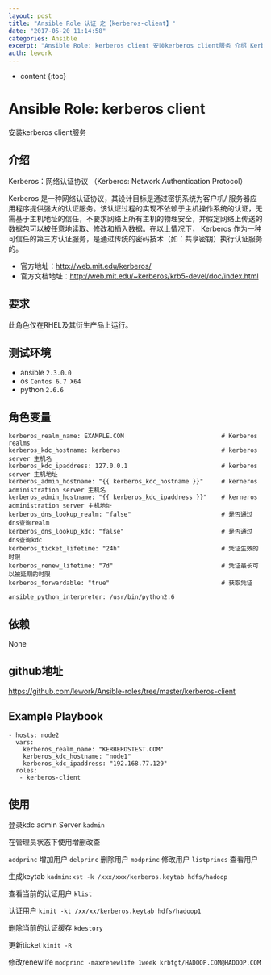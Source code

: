 ```yaml
---
layout: post
title: "Ansible Role 认证 之【kerberos-client】"
date: "2017-05-20 11:14:58"
categories: Ansible
excerpt: "Ansible Role: kerberos client 安装kerberos client服务 介绍 Kerberos：网络认证协议（Ker..."
auth: lework
---
```

* content
{:toc}

# Ansible Role: kerberos client

安装kerberos client服务

## 介绍
Kerberos：网络认证协议
（Kerberos: Network Authentication Protocol）

Kerberos 是一种网络认证协议，其设计目标是通过密钥系统为客户机/ 服务器应用程序提供强大的认证服务。该认证过程的实现不依赖于主机操作系统的认证，无需基于主机地址的信任，不要求网络上所有主机的物理安全，并假定网络上传送的数据包可以被任意地读取、修改和插入数据。在以上情况下， Kerberos 作为一种可信任的第三方认证服务，是通过传统的密码技术（如：共享密钥）执行认证服务的。

- 官方地址：http://web.mit.edu/kerberos/
- 官方文档地址：http://web.mit.edu/~kerberos/krb5-devel/doc/index.html

## 要求

此角色仅在RHEL及其衍生产品上运行。

## 测试环境

- ansible `2.3.0.0`
- os `Centos 6.7 X64`
- python `2.6.6`

## 角色变量
	kerberos_realm_name: EXAMPLE.COM                           # Kerberos realms
	kerberos_kdc_hostname: kerberos                    		   # kerberos server 主机名
	kerberos_kdc_ipaddress: 127.0.0.1                    	   # kerberos server 主机地址
	kerberos_admin_hostname: "{{ kerberos_kdc_hostname }}"     # kerneros administration server 主机名
	kerberos_admin_hostname: "{{ kerberos_kdc_ipaddress }}"    # kerneros administration server 主机地址
	kerberos_dns_lookup_realm: "false"                         # 是否通过dns查询realm
	kerberos_dns_lookup_kdc: "false"                           # 是否通过dns查询kdc
	kerberos_ticket_lifetime: "24h"                            # 凭证生效的时限
	kerberos_renew_lifetime: "7d"                              # 凭证最长可以被延期的时限
	kerberos_forwardable: "true"                               # 获取凭证

	ansible_python_interpreter: /usr/bin/python2.6

## 依赖
None

## github地址
https://github.com/lework/Ansible-roles/tree/master/kerberos-client

## Example Playbook

	- hosts: node2
	  vars:
		kerberos_realm_name: "KERBEROSTEST.COM"
		kerberos_kdc_hostname: "node1"
		kerberos_kdc_ipaddress: "192.168.77.129"
	  roles:
	   - kerberos-client

		
## 使用

登录kdc admin Server
`kadmin`

在管理员状态下使用增删改查

`addprinc`  增加用户
`delprinc`  删除用户
`modprinc`  修改用户
`listprincs`  查看用户

生成keytab
`kadmin:xst -k /xxx/xxx/kerberos.keytab hdfs/hadoop`

查看当前的认证用户
`klist`

认证用户
`kinit -kt /xx/xx/kerberos.keytab hdfs/hadoop1`

删除当前的认证缓存
`kdestory`

更新ticket
`kinit -R`

修改renewlife
`modprinc -maxrenewlife 1week krbtgt/HADOOP.COM@HADOOP.COM`
